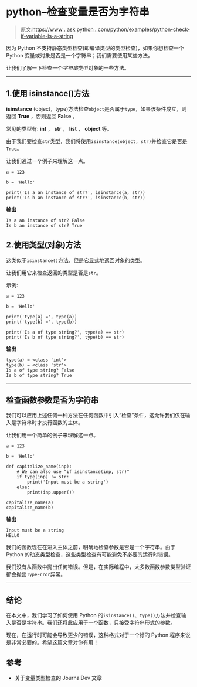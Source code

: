 # python–检查变量是否为字符串

> 原文:[https://www . ask python . com/python/examples/python-check-if-variable-is-a-string](https://www.askpython.com/python/examples/python-check-if-variable-is-a-string)

因为 Python 不支持静态类型检查(即编译类型的类型检查)，如果你想检查一个 Python 变量或对象是否是一个字符串；我们需要使用某些方法。

让我们了解一下检查一个*字符串*类型对象的一些方法。

* * *

## 1.使用 isinstance()方法

**isinstance** (object，type)方法检查`object`是否属于`type`，如果该条件成立，则返回 **True** ，否则返回 **False** 。

常见的类型有: **int** ， **str** ， **list** ， **object** 等。

由于我们要检查`str`类型，我们将使用`isinstance(object, str)`并检查它是否是`True`。

让我们通过一个例子来理解这一点。

```
a = 123

b = 'Hello'

print('Is a an instance of str?', isinstance(a, str))
print('Is b an instance of str?', isinstance(b, str))

```

**输出**

```
Is a an instance of str? False
Is b an instance of str? True

```

## 2.使用类型(对象)方法

这类似于`isinstance()`方法，但是它显式地返回对象的类型。

让我们用它来检查返回的类型是否是`str`。

示例:

```
a = 123

b = 'Hello'

print('type(a) =', type(a))
print('type(b) =', type(b))

print('Is a of type string?', type(a) == str)
print('Is b of type string?', type(b) == str)

```

**输出**

```
type(a) = <class 'int'>
type(b) = <class 'str'>
Is a of type string? False
Is b of type string? True

```

* * *

## 检查函数参数是否为字符串

我们可以应用上述任何一种方法在任何函数中引入“检查”条件，这允许我们仅在输入是字符串时才执行函数的主体。

让我们用一个简单的例子来理解这一点。

```
a = 123

b = 'Hello'

def capitalize_name(inp):
    # We can also use "if isinstance(inp, str)"
    if type(inp) != str:
        print('Input must be a string')
    else:
        print(inp.upper())

capitalize_name(a)
capitalize_name(b)

```

**输出**

```
Input must be a string
HELLO

```

我们的函数现在在进入主体之前，明确地检查参数是否是一个字符串。由于 Python 的动态类型检查，这些类型检查有可能避免不必要的运行时错误。

我们没有从函数中抛出任何错误。但是，在实际编程中，大多数函数参数类型验证都会抛出`TypeError`异常。

* * *

## 结论

在本文中，我们学习了如何使用 Python 的`isinstance()`、`type()`方法并检查输入是否是字符串。我们还将此应用于一个函数，只接受字符串形式的参数。

现在，在运行时可能会导致更少的错误，这种格式对于一个好的 Python 程序来说是非常必要的。希望这篇文章对你有用！

## 参考

*   关于变量类型检查的 JournalDev 文章